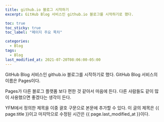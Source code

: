 ```yaml
---
title: github.io 블로그 시작하기
excerpt: GitHub Blog 서비스인 github.io 블로그를 시작하기로 했다.

toc: true
toc_sticky: true
toc_label: "페이지 주요 목차"

categories:
  - Blog
tags:
  - Blog
last_modified_at: 2021-07-20T08:06:00-05:00
---
```


GitHub Blog 서비스인 github.io 블로그를 시작하기로 했다.
GitHub Blog 서비스의 이름은 Pages이다.

Pages가 다른 블로그 플랫폼 보다 편한 것 같아서 마음에 든다.
다른 사람들도 같이 많이 사용했으면 좋겠다는 생각이 든다.

YFM에서 정의한 제목을 이중 괄호 구문으로 본문에 추가할 수 있다.
이 글의 제목은 {{ page.title }}이고
마지막으로 수정된 시간은 {{ page.last_modified_at }}이다.
